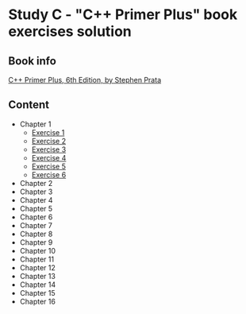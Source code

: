 # Study С - "C++ Primer Plus" book exercises solution

## Book info
[C++ Primer Plus, 6th Edition, by Stephen Prata](https://www.amazon.com/Primer-Plus-6th-Developers-Library/dp/0321776402)

## Content
* Chapter 1
	* [Exercise 1](https://github.com/kudraem/study-cpp-primer-plus-book-exercises/blob/master/chapter_2/exercise_2_1/solution.cpp)
	* [Exercise 2](https://github.com/kudraem/study-cpp-primer-plus-book-exercises/blob/master/chapter_2/exercise_2_2/solution.cpp)
	* [Exercise 3](https://github.com/kudraem/study-cpp-primer-plus-book-exercises/blob/master/chapter_2/exercise_2_3/solution.cpp)
	* [Exercise 4](https://github.com/kudraem/study-cpp-primer-plus-book-exercises/blob/master/chapter_2/exercise_2_4/solution.cpp)
	* [Exercise 5](https://github.com/kudraem/study-cpp-primer-plus-book-exercises/blob/master/chapter_2/exercise_2_5/solution.cpp)
	* [Exercise 6](https://github.com/kudraem/study-cpp-primer-plus-book-exercises/blob/master/chapter_2/exercise_2_6/solution.cpp)
* Chapter 2
* Chapter 3
* Chapter 4
* Chapter 5
* Chapter 6
* Chapter 7
* Chapter 8
* Chapter 9
* Chapter 10
* Chapter 11
* Chapter 12
* Chapter 13
* Chapter 14
* Chapter 15
* Chapter 16
